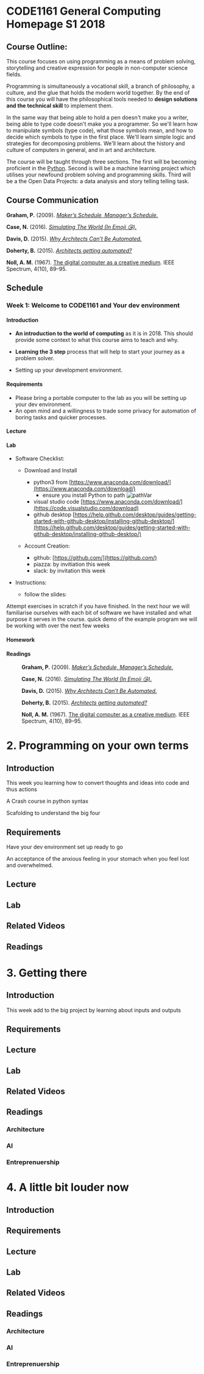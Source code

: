 # CODE1161 General Computing Homepage S1 2018

## Course Outline:

This course focuses on using programming as a means of  problem solving, storytelling and creative expression for people in non-computer science fields.
 
Programming is simultaneously a vocational skill, a branch of philosophy, a culture, and the glue that holds the modern world together. By the end of this course you will have the philosophical tools needed to **design solutions and the technical skill** to implement them.

In the same way that being able to hold a pen doesn't make you a writer, being able to type code doesn't make you a programmer. So we'll learn how to manipulate symbols (type code), what those symbols mean, and how to decide which symbols to type in the first place. We'll learn simple logic and strategies for decomposing problems. We'll learn about the history and culture of computers in general, and in art and architecture.

The course will be taught through three sections.
The first will be becoming proficient in the [Python](https://en.wikipedia.org/wiki/Python_(programming_language)).
Second is will be a machine learning project which utilises your newfound problem solving and programming skills.
Third will be a the Open Data Projects: a data analysis and story telling telling task.


## Course Communication

<p class="reference"><strong>Graham, P.</strong> (2009). <a href="http://paulgraham.com/makersschedule.html"><em>Maker’s Schedule, Manager’s Schedule.</em></a></p>
<p class="reference"><strong>Case, N.</strong> (2016). <a href="http://ncase.me/simulating/"><em>Simulating The World (In Emoji 😘).</em></a></p>
<p class="reference"><strong>Davis, D.</strong> (2015). <a href="http://www.architectmagazine.com/technology/why-architects-cant-be-automated_o"><em>Why Architects Can’t Be Automated.</em></a></p>
<p class="reference"><strong>Doherty, B.</strong> (2015). <a href="https://notionparallax.co.uk/2015/architects-getting-automated"><em>Architects getting automated?</em></a></p>
<p class="reference"><strong>Noll, A. M.</strong> (1967). <a href="http://noll.uscannenberg.org/Art%20Papers/Creative%20Medium.pdf">The digital computer as a creative medium</a>. IEEE Spectrum, 4(10), 89–95.</p>


## Schedule
### Week 1: Welcome to CODE1161 and Your dev environment

#### Introduction

- **An introduction to the world of computing** as it is in 2018. This should provide some context to what this course aims to teach and why.

- **Learning the 3 step** process that will help to start your journey as a problem solver.
 
- Setting up your development environment.

#### Requirements

- Please bring a portable computer to the lab as you will be setting up your dev environment.
- An open mind and a willingness to trade some privacy for automation of boring tasks and quicker processes.

#### Lecture

<!--<iframe src="https://docs.google.com/presentation/d/e/2PACX-1vTH0wxz0Vy61NXaS6g2Nmot2w0qhhOkz1km_2g2TnrLGRyB0OBOlELz6uQ6_Sh5FYWkffY_KKECBpgF/embed?start=false&loop=false&delayms=3000" frameborder="0" width="960" height="569" allowfullscreen="true" mozallowfullscreen="true" webkitallowfullscreen="true"></iframe>
-->

#### Lab
- Software Checklist:

	- Download and Install
		- python3 from [https://www.anaconda.com/download/](https://www.anaconda.com/download/)
			- ensure you install Python to path ![pathVar](/Users/ishaanvarshney/Downloads/PATH.PNG)
		- visual studio code [https://www.anaconda.com/download/](https://code.visualstudio.com/download)
		- github desktop [https://help.github.com/desktop/guides/getting-started-with-github-desktop/installing-github-desktop/](https://help.github.com/desktop/guides/getting-started-with-github-desktop/installing-github-desktop/)
	
	- Account Creation:
		- github: [https://github.com/](https://github.com/)
		- piazza: by invitiation this week
		- slack: by invitation this week 

- Instructions:
	- follow the slides:
		
Attempt exercises in scratch if you have finished.
In the next hour we will familiarise ourselves with each bit of software we have installed and what purpose it serves in the course.
quick demo of the example program we will be working with over the next few weeks

#### Homework

#### Readings
<dd>
<p class="reference"><strong>Graham, P.</strong> (2009). <a href="http://paulgraham.com/makersschedule.html"><em>Maker’s Schedule, Manager’s Schedule.</em></a></p>
<p class="reference"><strong>Case, N.</strong> (2016). <a href="http://ncase.me/simulating/"><em>Simulating The World (In Emoji 😘).</em></a></p>
<p class="reference"><strong>Davis, D.</strong> (2015). <a href="http://www.architectmagazine.com/technology/why-architects-cant-be-automated_o"><em>Why Architects Can’t Be Automated.</em></a></p>
<p class="reference"><strong>Doherty, B.</strong> (2015). <a href="https://notionparallax.co.uk/2015/architects-getting-automated"><em>Architects getting automated?</em></a></p>
<p class="reference"><strong>Noll, A. M.</strong> (1967). <a href="http://noll.uscannenberg.org/Art%20Papers/Creative%20Medium.pdf">The digital computer as a creative medium</a>. IEEE Spectrum, 4(10), 89–95.</p>
</dd>

# 2. Programming on your own terms
## Introduction
This week you learning how to convert thoughts and ideas into code and thus actions

A Crash course in python syntax

Scafolding to understand the big four


## Requirements
Have your dev environment set up ready to go

An acceptance of the anxious feeling in your stomach when you feel lost and overwhelmed.

## Lecture

## Lab

## Related Videos

## Readings

# 3. Getting there

## Introduction
This week add to the big project by learning about inputs and outputs

## Requirements

## Lecture

## Lab

## Related Videos


## Readings
### Architecture
### AI
### Entreprenuership

# 4. A little bit louder now

## Introduction

## Requirements

## Lecture

## Lab

## Related Videos


## Readings
### Architecture
### AI
### Entreprenuership

